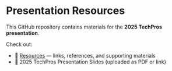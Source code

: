 # Presentation Resources

This GitHub repository contains materials for the **2025 TechPros presentation**.

Check out:
- 📄 [Resources](RESOURCES.md) — links, references, and supporting materials  
- 🎤 2025 TechPros Presentation Slides (uploaded as PDF or link)